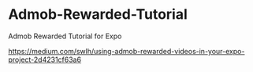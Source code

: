 # Admob-Rewarded-Tutorial
Admob Rewarded Tutorial for Expo

https://medium.com/swlh/using-admob-rewarded-videos-in-your-expo-project-2d4231cf63a6
